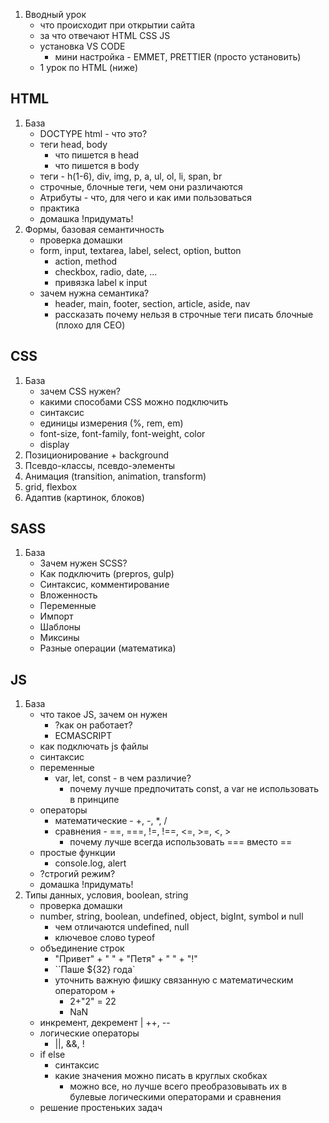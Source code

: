 1.  Вводный урок
    - что происходит при открытии сайта
    - за что отвечают HTML CSS JS
    - установка VS CODE
        - мини настройка - EMMET, PRETTIER (просто установить)
    - 1 урок по HTML (ниже)

## HTML

1. База
    - DOCTYPE html - что это?
    - теги head, body
        - что пишется в head
        - что пишется в body
    - теги - h(1-6), div, img, p, a, ul, ol, li, span, br
    - строчные, блочные теги, чем они различаются
    - Атрибуты - что, для чего и как ими пользоваться
    - практика
    - домашка !придумать!
2. Формы, базовая семантичность
	- проверка домашки
    -  form, input, textarea, label, select, option, button
	    - action, method  
        - checkbox, radio, date, ...
        - привязка label к input
    - зачем нужна семантика?
        - header, main, footer, section, article, aside, nav
        - рассказать почему нельзя в строчные теги писать блочные (плохо для CEO)

## CSS

1. База
    - зачем CSS нужен?
    - какими способами CSS можно подключить
    - синтаксис
    - единицы измерения (%, rem, em)
    - font-size, font-family, font-weight, color
    - display
2. Позиционирование + background
3. Псевдо-классы, псевдо-элементы
4. Анимация (transition, animation, transform)
5. grid, flexbox
6. Адаптив (картинок, блоков)

## SASS

1. База
	- Зачем нужен SCSS?
	- Как подключить (prepros, gulp)
	- Синтаксис, комментирование
	- Вложенность
	- Переменные
	- Импорт
	- Шаблоны
	- Миксины
	- Разные операции (математика)

## JS

1. База
    - что такое JS, зачем он нужен
        - ?как он работает?
        - ECMASCRIPT
    - как подключать js файлы
    - синтаксис
    - переменные
        - var, let, const - в чем различие?
            - почему лучше предпочитать const, а var не использовать в принципе
    - операторы
        - математические - +, -, \*, \/
        - сравнения - \==, \=\==, !=, !\==, <=, >=, <, >
            - почему лучше всегда использовать === вместо ==
    - простые функции
        - console.log, alert
    - ?строгий режим?
    - домашка !придумать!
2. Типы данных, условия, boolean, string
    - проверка домашки
    - number, string, boolean, undefined, object, bigInt, symbol и null
        - чем отличаются undefined, null
        - ключевое слово typeof
    - объединение строк
        - "Привет" + " " + "Петя" + " " + "!"
        - \`\`Паше ${32} года\`
        - уточнить важную фишку связанную с математическим оператором +
            - 2+"2" = 22
            - NaN
    - инкремент, декремент | ++, --
    - логические операторы
        - ||, &&, !
    - if else
        - синтаксис
        - какие значения можно писать в круглых скобках
            - можно все, но лучше всего преобразовывать их в булевые логическими операторами и сравнения
    - решение простеньких задач
